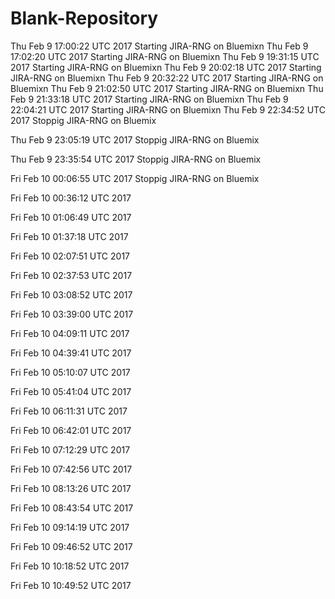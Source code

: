 # Blank-Repository
Thu Feb 9 17:00:22 UTC 2017 Starting JIRA-RNG on Bluemixn
Thu Feb 9 17:02:20 UTC 2017 Starting JIRA-RNG on Bluemixn
Thu Feb 9 19:31:15 UTC 2017 Starting JIRA-RNG on Bluemixn
Thu Feb 9 20:02:18 UTC 2017 Starting JIRA-RNG on Bluemixn
Thu Feb 9 20:32:22 UTC 2017 Starting JIRA-RNG on Bluemixn
Thu Feb 9 21:02:50 UTC 2017 Starting JIRA-RNG on Bluemixn
Thu Feb 9 21:33:18 UTC 2017 Starting JIRA-RNG on Bluemixn
Thu Feb 9 22:04:21 UTC 2017 Starting JIRA-RNG on Bluemixn
Thu Feb 9 22:34:52 UTC 2017 Stoppig JIRA-RNG on Bluemix
 
Thu Feb 9 23:05:19 UTC 2017 Stoppig JIRA-RNG on Bluemix
 
Thu Feb 9 23:35:54 UTC 2017 Stoppig JIRA-RNG on Bluemix
 
Fri Feb 10 00:06:55 UTC 2017 Stoppig JIRA-RNG on Bluemix
 
Fri Feb 10 00:36:12 UTC 2017
 
Fri Feb 10 01:06:49 UTC 2017
 
Fri Feb 10 01:37:18 UTC 2017
 
Fri Feb 10 02:07:51 UTC 2017
 
Fri Feb 10 02:37:53 UTC 2017
 
Fri Feb 10 03:08:52 UTC 2017
 
Fri Feb 10 03:39:00 UTC 2017
 
Fri Feb 10 04:09:11 UTC 2017
 
Fri Feb 10 04:39:41 UTC 2017
 
Fri Feb 10 05:10:07 UTC 2017
 
Fri Feb 10 05:41:04 UTC 2017
 
Fri Feb 10 06:11:31 UTC 2017
 
Fri Feb 10 06:42:01 UTC 2017
 
Fri Feb 10 07:12:29 UTC 2017
 
Fri Feb 10 07:42:56 UTC 2017
 
Fri Feb 10 08:13:26 UTC 2017
 
Fri Feb 10 08:43:54 UTC 2017
 
Fri Feb 10 09:14:19 UTC 2017
 
Fri Feb 10 09:46:52 UTC 2017
 
Fri Feb 10 10:18:52 UTC 2017
 
Fri Feb 10 10:49:52 UTC 2017
 
